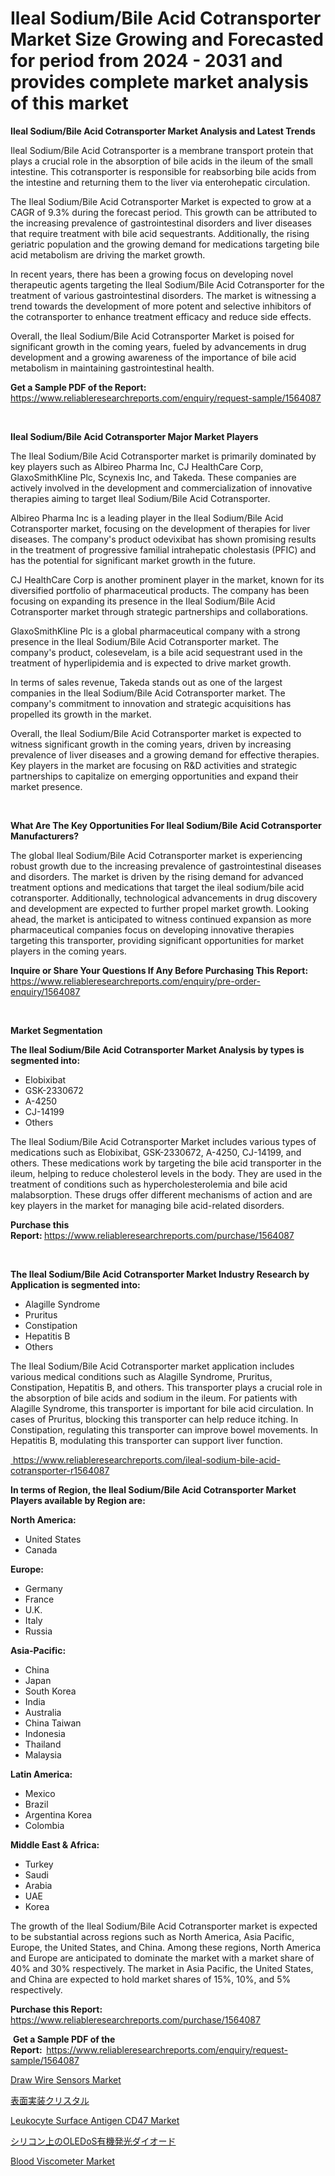 <p><h1>Ileal Sodium/Bile Acid Cotransporter Market Size Growing and Forecasted for period from 2024 - 2031 and provides complete market analysis of this market</h1></p><p><strong>Ileal Sodium/Bile Acid Cotransporter Market Analysis and Latest Trends</strong></p>
<p><p>Ileal Sodium/Bile Acid Cotransporter is a membrane transport protein that plays a crucial role in the absorption of bile acids in the ileum of the small intestine. This cotransporter is responsible for reabsorbing bile acids from the intestine and returning them to the liver via enterohepatic circulation.</p><p>The Ileal Sodium/Bile Acid Cotransporter Market is expected to grow at a CAGR of 9.3% during the forecast period. This growth can be attributed to the increasing prevalence of gastrointestinal disorders and liver diseases that require treatment with bile acid sequestrants. Additionally, the rising geriatric population and the growing demand for medications targeting bile acid metabolism are driving the market growth.</p><p>In recent years, there has been a growing focus on developing novel therapeutic agents targeting the Ileal Sodium/Bile Acid Cotransporter for the treatment of various gastrointestinal disorders. The market is witnessing a trend towards the development of more potent and selective inhibitors of the cotransporter to enhance treatment efficacy and reduce side effects.</p><p>Overall, the Ileal Sodium/Bile Acid Cotransporter Market is poised for significant growth in the coming years, fueled by advancements in drug development and a growing awareness of the importance of bile acid metabolism in maintaining gastrointestinal health.</p></p>
<p><strong>Get a Sample PDF of the Report:&nbsp;</strong> <a href="https://www.reliableresearchreports.com/enquiry/request-sample/1564087">https://www.reliableresearchreports.com/enquiry/request-sample/1564087</a></p>
<p>&nbsp;</p>
<p><strong>Ileal Sodium/Bile Acid Cotransporter Major Market Players</strong></p>
<p><p>The Ileal Sodium/Bile Acid Cotransporter market is primarily dominated by key players such as Albireo Pharma Inc, CJ HealthCare Corp, GlaxoSmithKline Plc, Scynexis Inc, and Takeda. These companies are actively involved in the development and commercialization of innovative therapies aiming to target Ileal Sodium/Bile Acid Cotransporter.</p><p>Albireo Pharma Inc is a leading player in the Ileal Sodium/Bile Acid Cotransporter market, focusing on the development of therapies for liver diseases. The company's product odevixibat has shown promising results in the treatment of progressive familial intrahepatic cholestasis (PFIC) and has the potential for significant market growth in the future.</p><p>CJ HealthCare Corp is another prominent player in the market, known for its diversified portfolio of pharmaceutical products. The company has been focusing on expanding its presence in the Ileal Sodium/Bile Acid Cotransporter market through strategic partnerships and collaborations.</p><p>GlaxoSmithKline Plc is a global pharmaceutical company with a strong presence in the Ileal Sodium/Bile Acid Cotransporter market. The company's product, colesevelam, is a bile acid sequestrant used in the treatment of hyperlipidemia and is expected to drive market growth.</p><p>In terms of sales revenue, Takeda stands out as one of the largest companies in the Ileal Sodium/Bile Acid Cotransporter market. The company's commitment to innovation and strategic acquisitions has propelled its growth in the market.</p><p>Overall, the Ileal Sodium/Bile Acid Cotransporter market is expected to witness significant growth in the coming years, driven by increasing prevalence of liver diseases and a growing demand for effective therapies. Key players in the market are focusing on R&D activities and strategic partnerships to capitalize on emerging opportunities and expand their market presence.</p></p>
<p>&nbsp;</p>
<p><strong>What Are The Key Opportunities For Ileal Sodium/Bile Acid Cotransporter Manufacturers?</strong></p>
<p><p>The global Ileal Sodium/Bile Acid Cotransporter market is experiencing robust growth due to the increasing prevalence of gastrointestinal diseases and disorders. The market is driven by the rising demand for advanced treatment options and medications that target the ileal sodium/bile acid cotransporter. Additionally, technological advancements in drug discovery and development are expected to further propel market growth. Looking ahead, the market is anticipated to witness continued expansion as more pharmaceutical companies focus on developing innovative therapies targeting this transporter, providing significant opportunities for market players in the coming years.</p></p>
<p><strong>Inquire or Share Your Questions If Any Before Purchasing This Report:</strong> <a href="https://www.reliableresearchreports.com/enquiry/pre-order-enquiry/1564087">https://www.reliableresearchreports.com/enquiry/pre-order-enquiry/1564087</a></p>
<p>&nbsp;</p>
<p><strong>Market Segmentation</strong></p>
<p><strong>The Ileal Sodium/Bile Acid Cotransporter Market Analysis by types is segmented into:</strong></p>
<p><ul><li>Elobixibat</li><li>GSK-2330672</li><li>A-4250</li><li>CJ-14199</li><li>Others</li></ul></p>
<p><p>The Ileal Sodium/Bile Acid Cotransporter Market includes various types of medications such as Elobixibat, GSK-2330672, A-4250, CJ-14199, and others. These medications work by targeting the bile acid transporter in the ileum, helping to reduce cholesterol levels in the body. They are used in the treatment of conditions such as hypercholesterolemia and bile acid malabsorption. These drugs offer different mechanisms of action and are key players in the market for managing bile acid-related disorders.</p></p>
<p><strong>Purchase this Report:&nbsp;</strong><a href="https://www.reliableresearchreports.com/purchase/1564087">https://www.reliableresearchreports.com/purchase/1564087</a></p>
<p>&nbsp;</p>
<p><strong>The Ileal Sodium/Bile Acid Cotransporter Market Industry Research by Application is segmented into:</strong></p>
<p><ul><li>Alagille Syndrome</li><li>Pruritus</li><li>Constipation</li><li>Hepatitis B</li><li>Others</li></ul></p>
<p><p>The Ileal Sodium/Bile Acid Cotransporter market application includes various medical conditions such as Alagille Syndrome, Pruritus, Constipation, Hepatitis B, and others. This transporter plays a crucial role in the absorption of bile acids and sodium in the ileum. For patients with Alagille Syndrome, this transporter is important for bile acid circulation. In cases of Pruritus, blocking this transporter can help reduce itching. In Constipation, regulating this transporter can improve bowel movements. In Hepatitis B, modulating this transporter can support liver function.</p></p>
<p><a href="https://www.reliableresearchreports.com/ileal-sodium-bile-acid-cotransporter-r1564087">&nbsp;https://www.reliableresearchreports.com/ileal-sodium-bile-acid-cotransporter-r1564087</a></p>
<p><strong>In terms of Region, the Ileal Sodium/Bile Acid Cotransporter Market Players available by Region are:</strong></p>
<p>
    <p> <strong> North America: </strong>
        <ul>
            <li>United States</li>
            <li>Canada</li>
        </ul>
        </p> 
    <p> <strong> Europe: </strong>
        <ul>
            <li>Germany</li>
            <li>France</li>
            <li>U.K.</li>
            <li>Italy</li>
            <li>Russia</li>
        </ul>
        </p> 
    <p> <strong> Asia-Pacific: </strong>
        <ul>
            <li>China</li>
            <li>Japan</li>
            <li>South Korea</li>
            <li>India</li>
            <li>Australia</li>
            <li>China Taiwan</li>
            <li>Indonesia</li>
            <li>Thailand</li>
            <li>Malaysia</li>
        </ul>
        </p> 
    <p> <strong> Latin America: </strong>
        <ul>
            <li>Mexico</li>
            <li>Brazil</li>
            <li>Argentina Korea</li>
            <li>Colombia</li>
        </ul>
        </p> 
    <p> <strong> Middle East & Africa: </strong>
        <ul>
            <li>Turkey</li>
            <li>Saudi</li>
            <li>Arabia</li>
            <li>UAE</li>
            <li>Korea</li>
        </ul>
    </p>
    </p>
<p><p>The growth of the Ileal Sodium/Bile Acid Cotransporter market is expected to be substantial across regions such as North America, Asia Pacific, Europe, the United States, and China. Among these regions, North America and Europe are anticipated to dominate the market with a market share of 40% and 30% respectively. The market in Asia Pacific, the United States, and China are expected to hold market shares of 15%, 10%, and 5% respectively.</p></p>
<p><strong>Purchase this Report: </strong><a href="https://www.reliableresearchreports.com/purchase/1564087">https://www.reliableresearchreports.com/purchase/1564087</a></p>
<p>&nbsp;<strong>Get a Sample PDF of the Report:&nbsp;&nbsp;</strong><a href="https://www.reliableresearchreports.com/enquiry/request-sample/1564087">https://www.reliableresearchreports.com/enquiry/request-sample/1564087</a></p>
<p><strong></strong></p>
<p><p><a href="https://www.linkedin.com/pulse/draw-wire-sensors-market-size-reveals-best-marketing-channels-aljaf">Draw Wire Sensors Market</a></p><p><a href="https://github.com/kegley4963/Market-Research-Report-List-1/blob/main/407569459179.md">表面実装クリスタル</a></p><p><a href="https://github.com/Sarissaschmalingtr6fz2739/Market-Research-Report-List-2/blob/main/leukocyte-surface-antigen-cd47-market.md">Leukocyte Surface Antigen CD47 Market</a></p><p><a href="https://github.com/FrancoWeber2023/Market-Research-Report-List-1/blob/main/266331859180.md">シリコン上のOLEDoS有機発光ダイオード</a></p><p><a href="https://www.linkedin.com/pulse/blood-viscometer-market-key-successful-business-strategy-eyjrf">Blood Viscometer Market</a></p></p>